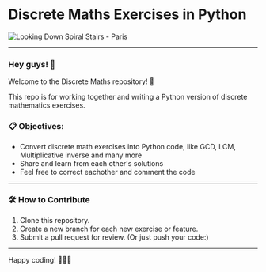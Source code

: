 # Discrete Maths Exercises in Python

![Looking Down Spiral Stairs - Paris](https://images.squarespace-cdn.com/content/v1/51a39504e4b093105c265c24/1492099314284-7OVCSVVE9V2D98YCF8RK/glenn-guy-looking-down-paris.jpg?format=1500w)


---

### Hey guys! 👋

Welcome to the Discrete Maths repository! 🎉

This repo is for working together and writing a Python version of discrete mathematics exercises.

### 📋 Objectives:
- Convert discrete math exercises into Python code, like GCD, LCM, Multiplicative inverse and many more
- Share and learn from each other's solutions
- Feel free to correct eachother and comment the code

---

### 🛠 How to Contribute
1. Clone this repository.
2. Create a new branch for each new exercise or feature.
3. Submit a pull request for review. (Or just push your code:)

---

Happy coding! 🐉🐉🐉
